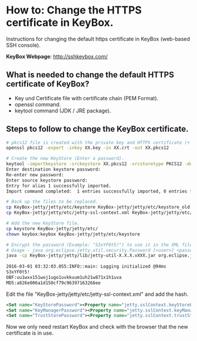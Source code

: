 # How to: Change the HTTPS certificate in KeyBox.

Instructions for changing the default https certificate in KeyBox (web-based SSH console).

**KeyBox Webpage**: http://sshkeybox.com/

## What is needed to change the default HTTPS certificate of KeyBox? 

- Key und Certificate file with certificate chain (PEM Format).
- openssl command.
- keytool command (JDK / JRE package).

## Steps to follow to change the KeyBox certificate.

```bash
# pkcs12 file is created with the private key and HTTPS certificate (+ certificate chain).
openssl pkcs12 -export -inkey XX.key -in XX.crt -out XX.pkcs12

# Create the new KeyStore (Enter a password).
keytool -importkeystore -srckeystore XX.pkcs12 -srcstoretype PKCS12 -destkeystore keystore
Enter destination keystore password:  
Re-enter new password: 
Enter source keystore password:  
Entry for alias 1 successfully imported.
Import command completed:  1 entries successfully imported, 0 entries failed or cancelled

# Back up the files to be replaced.
cp KeyBox-jetty/jetty/etc/keystore KeyBox-jetty/jetty/etc/keystore_old
cp KeyBox-jetty/jetty/etc/jetty-ssl-context.xml KeyBox-jetty/jetty/etc/jetty-ssl-context.xml_old

# Add the new KeyStore file.
cp keystore KeyBox-jetty/jetty/etc/
chown keybox:keybox KeyBox-jetty/jetty/etc/keystore

# Encrypt the password (Example: "S3xYF0t5!") to use it in the XML files.
# Usage - java org.eclipse.jetty.util.security.Password [<user>] <password>
java -cp KeyBox-jetty/jetty/lib/jetty-util-X.X.X.vXXX.jar org.eclipse.jetty.util.security.Password S3xYF0t5!
 
2016-03-01 03:32:03.055:INFO::main: Logging initialized @94ms
S3xYF0t5!
OBF:uu1wxx151woj1ugo1uvkkuum1uh21w871x1h1uva
MD5:a826e006a1d150cf79c96397163266ee
```

Edit the file "KeyBox-jetty/jetty/etc/jetty-ssl-context.xml" and add the hash.
```xml
<Set name="KeyStorePassword"><Property name="jetty.sslContext.keyStorePassword" deprecated="jetty.keystore.password" default="OBF:uu1wxx151woj1ugo1uvkkuum1uh21w871x1h1uva"/></Set>
<Set name="KeyManagerPassword"><Property name="jetty.sslContext.keyManagerPassword" deprecated="jetty.keymanager.password" default="OBF:uu1wxx151woj1ugo1uvkkuum1uh21w871x1h1uva"/></Set>
<Set name="TrustStorePassword"><Property name="jetty.sslContext.trustStorePassword" deprecated="jetty.truststore.password" default="OBF:uu1wxx151woj1ugo1uvkkuum1uh21w871x1h1uva"/></Set>
  ```
Now we only need restart KeyBox and check with the browser that the new certificate is in use.
